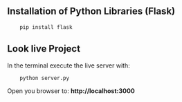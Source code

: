## Installation of Python Libraries (Flask)
```sh
    pip install flask
```

## Look live Project

In the terminal execute the live server with:

```sh
    python server.py
```

Open you browser to: **http://localhost:3000**

